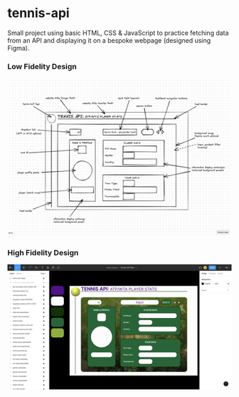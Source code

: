 # tennis-api

Small project using basic HTML, CSS &amp; JavaScript to practice fetching data from an API and displaying it on a bespoke webpage (designed using Figma).

### Low Fidelity Design

<img src="source-material/images/tennis-api-excalidraw-design-low-fidelity.png" alt="low-fidelity-wireframe" width="800px"/>

### High Fidelity Design

<img src="source-material/images/tennis-api-figma-design-high-fidelity.png" alt="high-fidelity-wireframe" width="800px"/>
